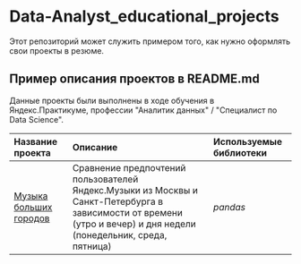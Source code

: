 # Data-Analyst_educational_projects

Этот репозиторий может служить примером того, как нужно оформлять свои проекты в резюме.

## Пример описания проектов в README.md

Данные проекты были выполнены в ходе обучения в Яндекс.Практикуме, профессии "Аналитик данных" / "Специалист по Data Science".

| Название проекта | Описание | Используемые библиотеки | 
| :---------------------- | :---------------------- | :---------------------- |
| [Музыка больших городов](big_cities_music) | Сравнение предпочтений пользователей Яндекс.Музыки из Москвы и Санкт-Петербурга в зависимости от времени (утро и вечер) и дня недели (понедельник, среда, пятница)| *pandas* |